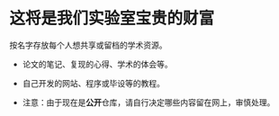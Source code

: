 # 这将是我们实验室宝贵的财富
按名字存放每个人想共享或留档的学术资源。

- 论文的笔记、复现的心得、学术的体会等。

- 自己开发的网站、程序或毕设等的教程。

- 注意：由于现在是**公开**仓库，请自行决定哪些内容留在网上，审慎处理。
